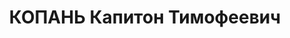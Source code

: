 ---
title: КОПАНЬ Капитон Тимофеевич
description: 'Род. в 1892, с. Трушевцы, русский, обр.: низшее, бывший член ВКП(б).
  Проживал: с. Арзгир. Председатель

  Арестован 28.06.1937. Приговор: ВМН. Расстрелян'
---